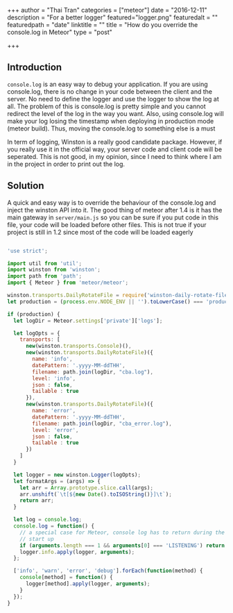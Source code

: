 +++
author = "Thai Tran"
categories = ["meteor"]
date = "2016-12-11"
description = "For a better logger"
featured="logger.png"
featuredalt = ""
featuredpath = "date"
linktitle = ""
title = "How do you override the console.log in Meteor"
type = "post"

+++

## Introduction

`console.log` is an easy way to debug your application. If you are using console.log, there is no change in your code between the client and the server. No need to define the logger and use the logger to show the log at all. The problem of this is console.log is pretty simple and you cannot redirect the level of the log in the way you want. Also, using console.log will make your log losing the timestamp when deploying in production mode (meteor build). Thus, moving the console.log to something else is a must

In term of logging, Winston is a really good candidate package. However, if you really use it in the official way, your server code and client code will be seperated. This is not good, in my opinion, since I need to think where I am in the project in order to print out the log.

## Solution

A quick and easy way is to override the behaviour of the console.log and inject the winston API into it. The good thing of meteor after 1.4 is it has the main gateway in `server/main.js` so you can be sure if you put code in this file, your code will be loaded before other files. This is not true if your project is still in 1.2 since most of the code will be loaded eagerly

```javascript

'use strict';

import util from 'util';
import winston from 'winston';
import path from 'path';
import { Meteor } from 'meteor/meteor';

winston.transports.DailyRotateFile = require('winston-daily-rotate-file');
let production = (process.env.NODE_ENV || '').toLowerCase() === 'production';

if (production) {
  let logDir = Meteor.settings['private']['logs'];

  let logOpts = {
    transports: [
      new(winston.transports.Console)(),
      new(winston.transports.DailyRotateFile)({
        name: 'info',
        datePattern: '.yyyy-MM-ddTHH',
        filename: path.join(logDir, "cba.log"),
        level: 'info',
        json : false,
        tailable : true
      }),
      new(winston.transports.DailyRotateFile)({
        name: 'error',
        datePattern: '.yyyy-MM-ddTHH',
        filename: path.join(logDir, "cba_error.log"),
        level: 'error',
        json : false,
        tailable : true
      })
    ]
  }

  let logger = new winston.Logger(logOpts);
  let formatArgs = (args) => {
    let arr = Array.prototype.slice.call(args);
    arr.unshift(`\t[${new Date().toISOString()}]\t`);
    return arr;
  }

  let log = console.log;
  console.log = function() {
    // a special case for Meteor, console log has to return during the LISTERNING log, otherwise, server cannot process request after
    // start up
    if (arguments.length === 1 && arguments[0] === 'LISTENING') return log.call(console, 'LISTENING');
    logger.info.apply(logger, arguments);
  };

  ['info', 'warn', 'error', 'debug'].forEach(function(method) {
    console[method] = function() {
      logger[method].apply(logger, arguments);
    }
  });
}

```
